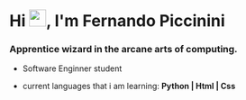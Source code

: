 <h1 align="left">Hi <img src="https://raw.githubusercontent.com/kaueMarques/kaueMarques/master/hi.gif" height="30px">, I'm Fernando Piccinini</h1>
<h3 align="left">Apprentice wizard in the arcane arts of computing.</h3>

- Software Enginner student

- current languages that i am learning: <strong>Python | Html | Css<strong>



